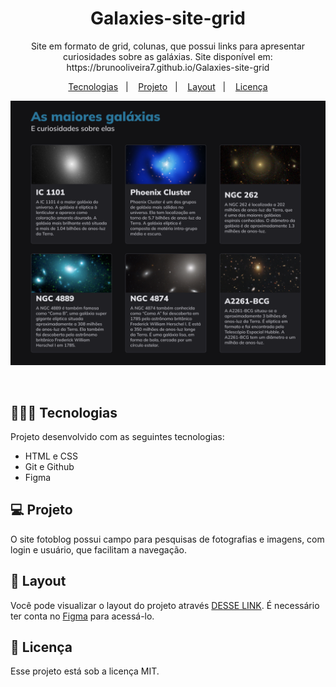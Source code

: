 <h1 align="center"> Galaxies-site-grid </h1>

<p align="center">
Site em formato de grid, colunas, que possui links para apresentar curiosidades sobre as galáxias. Site disponível em: https://brunooliveira7.github.io/Galaxies-site-grid
</p>

<p align="center">
  <a href="#-tecnologias">Tecnologias</a>&nbsp;&nbsp;&nbsp;|&nbsp;&nbsp;&nbsp;
  <a href="#-projeto">Projeto</a>&nbsp;&nbsp;&nbsp;|&nbsp;&nbsp;&nbsp;
  <a href="#-layout">Layout</a>&nbsp;&nbsp;&nbsp;|&nbsp;&nbsp;&nbsp;
  <a href="#memo-licença">Licença</a>
</p>

<p align="center">
  <img alt="License" src="https://github.com/brunooliveira7/Galaxies-site-grid/blob/main/assets/Layout%20-%20Galaxies-site-grid.png">
</p>

<br>

## 🧑🏻‍💻 Tecnologias

Projeto desenvolvido com as seguintes tecnologias:

- HTML e CSS
- Git e Github
- Figma

## 💻 Projeto

O site fotoblog possui campo para pesquisas de fotografias e imagens, com login e usuário, que facilitam a navegação.

## 🔖 Layout

Você pode visualizar o layout do projeto através [DESSE LINK](https://www.figma.com/design/4eEVbKEmqKIpQfYGFuAK6l/Galaxies-%E2%80%A2-Projeto-Explorer-(Community)?node-id=115-3&node-type=canvas&m=dev). É necessário ter conta no [Figma](https://figma.com) para acessá-lo.

## :memo: Licença

Esse projeto está sob a licença MIT.
